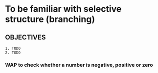 # To be familiar with selective structure (branching)

## OBJECTIVES
    1. TODO
    2. TODO

### WAP to check whether a number is negative, positive or zero

